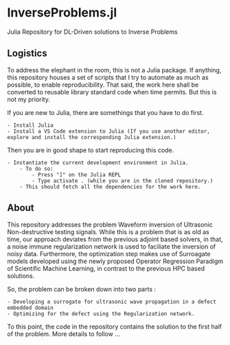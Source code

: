 # InverseProblems.jl
Julia Repository for DL-Driven solutions to Inverse Problems

## Logistics

To address the elephant in the room, this is not a Julia package.
If anything, this repository houses a set of scripts that I try to automate as much as possible, to enable reproducibility.
That said, the work here shall be converted to reusable library standard code when time permits. But this is not my priority.

If you are new to Julia, there are somethings that you have to do first.

    - Install Julia
    - Install a VS Code extension to Julia (If you use another editor, explore and install the corresponding Julia extension.)

Then you are in good shape to start reproducing this code.

    - Instantiate the current development environment in Julia.
        - To do so: 
            - Press "]" on the Julia REPL
            - Type activate . (while you are in the cloned repository.)
        - This should fetch all the dependencies for the work here.
        
## About

This repository addresses the problem Waveform inversion of Ultrasonic Non-destructive testing signals. While this is a problem that is as old as time, our approach deviates from the previous adjoint based solvers, in that, a noise immune regularization network is used to faciliate the inversion of noisy data. Furthermore, the optimization step makes use of Surroagate models developed using the newly proposed Operator Regression Paradigm of Scientific Machine Learning, in contrast to the previous HPC based solutions.

So, the problem can be broken down into two parts : 

    - Developing a surrogate for ultrasonic wave propagation in a defect embedded domain
    - Optimizing for the defect using the Regularization network.
    
To this point, the code in the repository contains the solution to the first half of the problem. More details to follow ...
